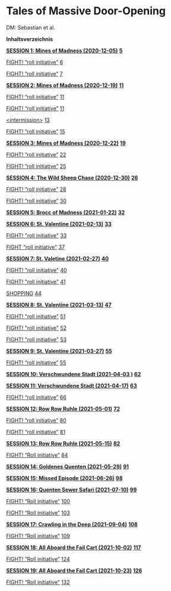 <!-- Copyright 2020-2025 Dominik Jan Schott. All rights reserved. The license agreement is define in the LICENSE file in the root folder. -->

# Tales of  Massive Door-Opening

DM: Sebastian et al.

**Inhaltsverzeichnis**

[**SESSION 1: Mines of Madness (2020-12-05)**](#session-1:-mines-of-madness-\(2020-12-05\))	**[5](#session-1:-mines-of-madness-\(2020-12-05\))**

[FIGHT\! ”roll initiative”](#fight!-”roll-initiative”)	[6](#fight!-”roll-initiative”)

[FIGHT\! ”roll initiative”](#fight!-”roll-initiative”-1)	[7](#fight!-”roll-initiative”-1)

[**SESSION 2: Mines of Madness (2020-12-19)**](#session-2:-mines-of-madness-\(2020-12-19\))	**[11](#session-2:-mines-of-madness-\(2020-12-19\))**

[FIGHT\! “roll initiative”](#fight!-“roll-initiative”)	[11](#fight!-“roll-initiative”)

[FIGHT\! “roll initiative”](#fight!-“roll-initiative”-1)	[11](#fight!-“roll-initiative”-1)

[\<intermission\>](#\<intermission\>)	[13](#\<intermission\>)

[FIGHT\! ”roll initiative”](#fight!-”roll-initiative”-2)	[15](#fight!-”roll-initiative”-2)

[**SESSION 3: Mines of Madness  (2020-12-22)**](#session-3:-mines-of-madness-\(2020-12-22\))	**[19](#session-3:-mines-of-madness-\(2020-12-22\))**

[FIGHT\! ”roll initiative”](#fight!-”roll-initiative”-3)	[22](#fight!-”roll-initiative”-3)

[FIGHT\! ”roll initiative”](#fight!-”roll-initiative”-4)	[25](#fight!-”roll-initiative”-4)

[**SESSION 4: The Wild Sheep Chase (2020-12-30)**](#session-4:-the-wild-sheep-chase-\(2020-12-30\))	**[26](#session-4:-the-wild-sheep-chase-\(2020-12-30\))**

[FIGHT\! ”roll initiative”](#fight!-”roll-initiative”-5)	[28](#fight!-”roll-initiative”-5)

[FIGHT\! “roll initiative”](#fight!-“roll-initiative”-2)	[30](#fight!-“roll-initiative”-2)

[**SESSION 5: Brocc of Madness (2021-01-22)**](#session-5:-brocc-of-madness-\(2021-01-22\))	**[32](#session-5:-brocc-of-madness-\(2021-01-22\))**

[**SESSION 6: St. Valentine (2021-02-13)**](#session-6:-st.-valentine-\(2021-02-13\))	**[33](#session-6:-st.-valentine-\(2021-02-13\))**

[FIGHT\! "roll initiative"](#fight!-"roll-initiative")	[33](#fight!-"roll-initiative")

[FIGHT “roll initiative"](#fight-“roll-initiative")	[37](#fight-“roll-initiative")

[**SESSION 7: St. Valetine (2021-02-27)**](#session-7:-st.-valetine-\(2021-02-27\))	**[40](#session-7:-st.-valetine-\(2021-02-27\))**

[FIGHT\! "roll initiative"](#fight!-"roll-initiative"-1)	[40](#fight!-"roll-initiative"-1)

[FIGHT\! "roll initiative"](#fight!-"roll-initiative"-2)	[41](#fight!-"roll-initiative"-2)

[SHOPPING](#shopping)	[44](#shopping)

[**SESSION 8: St. Valentine (2021-03-13)**](#session-8:-st.-valentine-\(2021-03-13\))	**[47](#session-8:-st.-valentine-\(2021-03-13\))**

[FIGHT\! "roll initiative"](#fight!-"roll-initiative"-3)	[51](#fight!-"roll-initiative"-3)

[FIGHT\! "roll initiative"](#fight!-"roll-initiative"-4)	[52](#fight!-"roll-initiative"-4)

[FIGHT\! "roll initiative"](#fight!-"roll-initiative"-5)	[53](#fight!-"roll-initiative"-5)

[**SESSION 9: St. Valentine (2021-03-27)**](#session-9:-st.-valentine-\(2021-03-27\))	**[55](#session-9:-st.-valentine-\(2021-03-27\))**

[FIGHT\! “roll initiative”](#fight!-“roll-initiative”-3)	[55](#fight!-“roll-initiative”-3)

[**SESSION 10: Verschwundene Stadt (2021-04-03 )**](#session-10:-verschwundene-stadt-\(2021-04-03-\))	**[62](#session-10:-verschwundene-stadt-\(2021-04-03-\))**

[**SESSION 11: Verschwundene Stadt (2021-04-17)**](#session-11:-verschwundene-stadt-\(2021-04-17\))	**[63](#session-11:-verschwundene-stadt-\(2021-04-17\))**

[FIGHT\! “roll initiative”](#fight!-“roll-initiative”-4)	[66](#fight!-“roll-initiative”-4)

[**SESSION 12: Row Row Ruhle (2021-05-01)**](#session-12:-row-row-ruhle-\(2021-05-01\))	**[72](#session-12:-row-row-ruhle-\(2021-05-01\))**

[FIGHT\! ”roll initiative”](#fight!-”roll-initiative”-6)	[80](#fight!-”roll-initiative”-6)

[FIGHT\! “roll initiative”](#fight!-“roll-initiative”-5)	[81](#fight!-“roll-initiative”-5)

[**SESSION 13: Row Row Ruhle (2021-05-15)**](#session-13:-row-row-ruhle-\(2021-05-15\))	**[82](#session-13:-row-row-ruhle-\(2021-05-15\))**

[FIGHT\!  “Roll initiative”](#fight!-“roll-initiative”-6)	[84](#fight!-“roll-initiative”-6)

[**SESSION 14: Goldenes Quenten (2021-05-29)**](#session-14:-goldenes-quenten-\(2021-05-29\))	**[91](#session-14:-goldenes-quenten-\(2021-05-29\))**

[**SESSION 15: Missed Episode (2021-06-26)**](#session-15:-missed-episode-\(2021-06-26\))	**[98](#session-15:-missed-episode-\(2021-06-26\))**

[**SESSION 16: Quenten Sewer Safari (2021-07-10)**](#session-16:-quenten-sewer-safari-\(2021-07-10\))	**[99](#session-16:-quenten-sewer-safari-\(2021-07-10\))**

[FIGHT\!  “Roll initiative”](#fight!-“roll-initiative”-7)	[100](#fight!-“roll-initiative”-7)

[FIGHT\!  “Roll initiative”](#fight!-“roll-initiative”-8)	[103](#fight!-“roll-initiative”-8)

[**SESSION 17: Crawling in the Deep  (2021-09-04)**](#session-17:-crawling-in-the-deep-\(2021-09-04\))	**[108](#session-17:-crawling-in-the-deep-\(2021-09-04\))**

[FIGHT\!  “Roll initiative”](#fight!-“roll-initiative”-9)	[109](#fight!-“roll-initiative”-9)

[**SESSION 18: All Aboard the Fail Cart  (2021-10-02)**](#session-18:-all-aboard-the-fail-cart-\(2021-10-02\))	**[117](#session-18:-all-aboard-the-fail-cart-\(2021-10-02\))**

[FIGHT\!  “Roll initiative”](#fight!-“roll-initiative”-10)	[124](#fight!-“roll-initiative”-10)

[**SESSION 19: All Aboard the Fail Cart  (2021-10-23)**](#session-19:-all-aboard-the-fail-cart-\(2021-10-23\))	**[126](#session-19:-all-aboard-the-fail-cart-\(2021-10-23\))**

[FIGHT\!  “Roll initiative”](#fight!-“roll-initiative”-11)	[132](#fight!-“roll-initiative”-11)